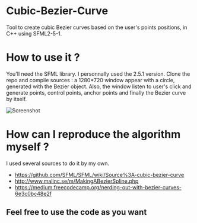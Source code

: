 # Cubic-Bezier-Curve
Tool to create cubic Bezier curves based on the user's points positions, in C++ using SFML2-5-1.

# How to use it ?
You'll need the SFML library. I personnally used the 2.5.1 version.
Clone the repo and compile sources : a 1280*720 window appear with a circle, generated with the Bezier object.
Also, the window listen to user's click and generate points, control points, anchor points and finally the Bezier curve by itself.

![Screenshot](https://i.imgur.com/uVqBYSx.png)

# How can I reproduce the algorithm myself ?
I used several sources to do it by my own.

  - https://github.com/SFML/SFML/wiki/Source%3A-cubic-bezier-curve
  - http://www.malinc.se/m/MakingABezierSpline.php
  - https://medium.freecodecamp.org/nerding-out-with-bezier-curves-6e3c0bc48e2f

## Feel free to use the code as you want

